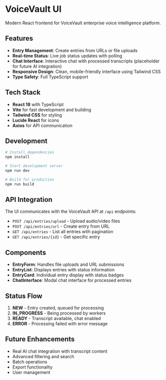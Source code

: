 # VoiceVault UI

Modern React frontend for VoiceVault enterprise voice intelligence platform.

## Features

- **Entry Management**: Create entries from URLs or file uploads
- **Real-time Status**: Live job status updates with polling
- **Chat Interface**: Interactive chat with processed transcripts (placeholder for future AI integration)
- **Responsive Design**: Clean, mobile-friendly interface using Tailwind CSS
- **Type Safety**: Full TypeScript support

## Tech Stack

- **React 18** with TypeScript
- **Vite** for fast development and building
- **Tailwind CSS** for styling
- **Lucide React** for icons
- **Axios** for API communication

## Development

```bash
# Install dependencies
npm install

# Start development server
npm run dev

# Build for production
npm run build
```

## API Integration

The UI communicates with the VoiceVault API at `/api` endpoints:

- `POST /api/entries/upload` - Upload audio/video files
- `POST /api/entries/url` - Create entry from URL
- `GET /api/entries` - List all entries with pagination
- `GET /api/entries/{id}` - Get specific entry

## Components

- **EntryForm**: Handles file uploads and URL submissions
- **EntryList**: Displays entries with status information
- **EntryCard**: Individual entry display with status badges
- **ChatInterface**: Modal chat interface for processed entries

## Status Flow

1. **NEW** - Entry created, queued for processing
2. **IN_PROGRESS** - Being processed by workers
3. **READY** - Transcript available, chat enabled
4. **ERROR** - Processing failed with error message

## Future Enhancements

- Real AI chat integration with transcript content
- Advanced filtering and search
- Batch operations
- Export functionality
- User management